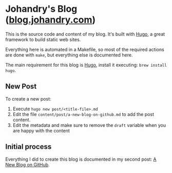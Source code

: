 # Johandry's Blog ([blog.johandry.com](http://blog.johandry.com))

This is the source code and content of my blog. It's built with [Hugo](https://gohugo.io/), a great framework to build static web sites.

Everything here is automated in a Makefile, so most of the required actions are done with `make`, but everything else is documented here.

The main requirement for this blog is [Hugo](https://gohugo.io/), install it executing: `brew install hugo`.

## New Post

To create a new post:
1. Execute `hugo new post/<title-file>.md`
2. Edit the file `content/post/a-new-blog-on-github.md` to add the post content.
3. Edit the metadata and make sure to remove the `draft` variable when you are happy with the content

## Initial process

Everything I did to create this blog is documented in my second post: [A New Blog on GitHub](http://blog.johandry.com/post/a-new-blog-on-github/).
